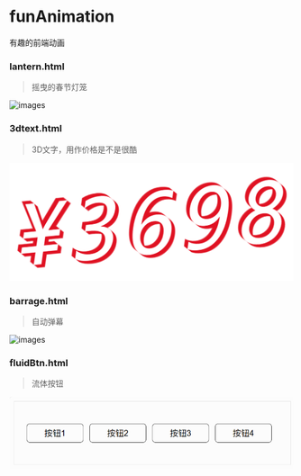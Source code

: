 # funAnimation
有趣的前端动画

### lantern.html
> 摇曳的春节灯笼

![images](./preview/lantern.gif)

### 3dtext.html
> 3D文字，用作价格是不是很酷

![images](./preview/3dtext.png)

### barrage.html
> 自动弹幕

![images](./preview/barrage.gif)

### fluidBtn.html
> 流体按钮

![images](./preview/fluidBtn.gif)